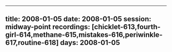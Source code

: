 
---
title: 2008-01-05
date:  2008-01-05
session: midway-point
recordings: [chicklet-613,fourth-girl-614,methane-615,mistakes-616,periwinkle-617,routine-618]
days: 2008-01-05
---
